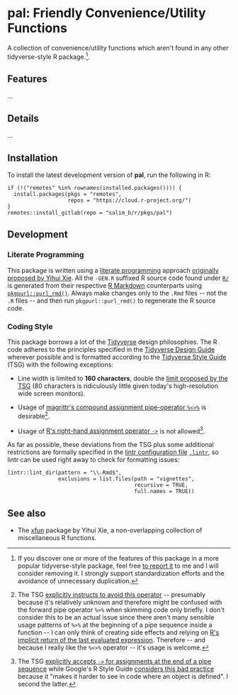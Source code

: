 # pal: Friendly Convenience/Utility Functions

A collection of convenience/utility functions which aren't found in any other tidyverse-style R package.[^1].

## Features

...

## Details

...

## Installation

To install the latest development version of **pal**, run the following in R:

``` {.r}
if (!("remotes" %in% rownames(installed.packages()))) {
  install.packages(pkgs = "remotes",
                   repos = "https://cloud.r-project.org/")
}
remotes::install_gitlab(repo = "salim_b/r/pkgs/pal")
```

## Development

### Literate Programming

This package is written using a [literate programming](https://en.wikipedia.org/wiki/Literate_programming) approach [originally proposed by Yihui Xie](https://yihui.name/rlp/). All the `-GEN.R` suffixed R source code found under [`R/`](R/) is generated from their respective [R Markdown](https://rmarkdown.rstudio.com/) counterparts using [`pkgpurl::purl_rmd()`](https://gitlab.com/salim_b/r/pkgs/pkgpurl/). Always make changes only to the `.Rmd` files -- not the `.R` files -- and then run `pkgpurl::purl_rmd()` to regenerate the R source code.

### Coding Style

This package borrows a lot of the [Tidyverse](https://www.tidyverse.org/) design philosophies. The R code adheres to the principles specified in the [Tidyverse Design Guide](https://principles.tidyverse.org/) wherever possible and is formatted according to the [Tidyverse Style Guide](https://style.tidyverse.org/) (TSG) with the following exceptions:

-   Line width is limited to **160 characters**, double the [limit proposed by the TSG](https://style.tidyverse.org/syntax.html#long-lines) (80 characters is ridiculously little given today's high-resolution wide screen monitors).

-   Usage of [magrittr's compound assignment pipe-operator `%<>%`](https://magrittr.tidyverse.org/reference/compound.html) is desirable[^2].

-   Usage of [R's right-hand assignment operator `->`](https://rdrr.io/r/base/assignOps.html) is not allowed[^3].

As far as possible, these deviations from the TSG plus some additional restrictions are formally specified in the [lintr configuration file](https://github.com/jimhester/lintr#project-configuration) [`.lintr`](.lintr), so lintr can be used right away to check for formatting issues:

``` {.r}
lintr::lint_dir(pattern = "\\.Rmd$",
                exclusions = list.files(path = "vignettes",
                                        recursive = TRUE,
                                        full.names = TRUE))
```

## See also

-   The [xfun](https://yihui.org/xfun/) package by Yihui Xie, a non-overlapping collection of miscellaneous R functions.

[^1]: If you discover one or more of the features of this package in a more popular tidyverse-style package, feel free [to report it](https://gitlab.com/salim_b/r/pkgs/pal/-/issues/new) to me and I will consider removing it. I strongly support standardization efforts and the avoidance of unnecessary duplication.

[^2]: The TSG [explicitly instructs to avoid this operator](https://style.tidyverse.org/pipes.html#assignment-1) -- presumably because it's relatively unknown and therefore might be confused with the forward pipe operator `%>%` when skimming code only briefly. I don't consider this to be an actual issue since there aren't many sensible usage patterns of `%>%` at the beginning of a pipe sequence inside a function -- I can only think of creating side effects and relying on [R's implicit return of the last evaluated expression](https://rdrr.io/r/base/function.html). Therefore -- and because I really like the `%<>%` operator -- it's usage is welcome.

[^3]: The TSG [explicitly accepts `->` for assignments at the end of a pipe sequence](https://style.tidyverse.org/pipes.html#assignment-1) while Google's R Style Guide [considers this bad practice](https://google.github.io/styleguide/Rguide.html#right-hand-assignment) because it "makes it harder to see in code where an object is defined". I second the latter.
